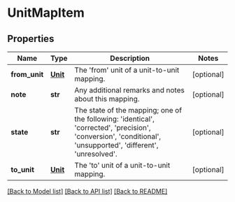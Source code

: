 # UnitMapItem

## Properties
Name | Type | Description | Notes
------------ | ------------- | ------------- | -------------
**from_unit** | [**Unit**](Unit.md) | The &#39;from&#39; unit of a unit-to-unit mapping. | [optional] 
**note** | **str** | Any additional remarks and notes about this mapping. | [optional] 
**state** | **str** | The state of the mapping; one of the following: &#39;identical&#39;, &#39;corrected&#39;, &#39;precision&#39;, &#39;conversion&#39;, &#39;conditional&#39;, &#39;unsupported&#39;, &#39;different&#39;, &#39;unresolved&#39;. | [optional] 
**to_unit** | [**Unit**](Unit.md) | The &#39;to&#39; unit of a unit-to-unit mapping. | [optional] 

[[Back to Model list]](../README.md#documentation-for-models) [[Back to API list]](../README.md#documentation-for-api-endpoints) [[Back to README]](../README.md)


